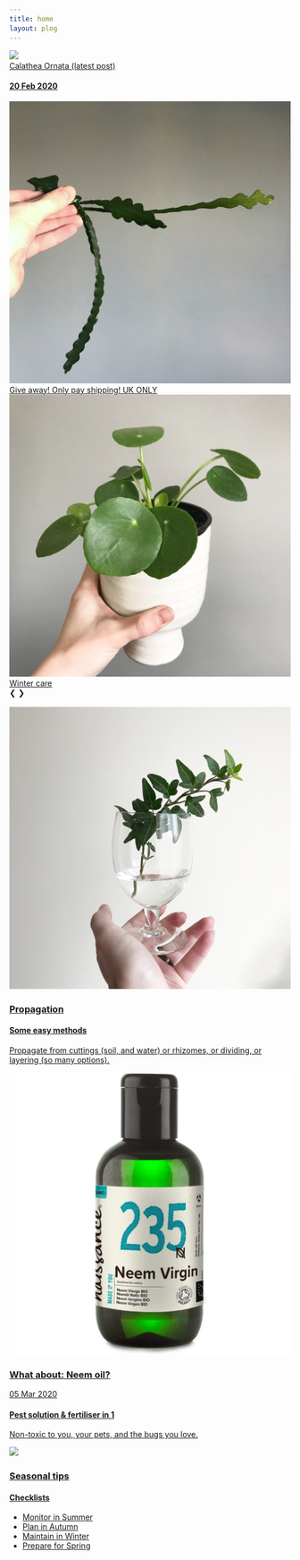 ```yaml
---
title: home
layout: plog
---
```


<!-- Slideshow container -->
<section>
  <article>
      <div class="slideshow">
      <div class="slideshow-container">
        <!-- Full-width images with caption text -->
        <a href="https://clairevanblerck.com/plog/blog/calathea-ornata">
          <div class="mySlides fade">
            <img src="resources/images/CalatheaOrnata_2_large.jpg">
            <div class="slideshow-text">Calathea Ornata (latest post) <h4>20 Feb 2020</h4></div>
          </div>
        </a>
        <a href="https://clairevanblerck.com/plog/blog/give-away">
          <div class="mySlides fade">
            <img src="resources/images/EpiphyllumAnguliger_3.jpg">
            <div class="slideshow-text">Give away! Only pay shipping! UK ONLY</div>
          </div>
        </a>
        <a href="https://clairevanblerck.com/plog/care-tips/seasonal-tips/winter-care">
          <div class="mySlides fade">
            <img src="resources/images/PileaPeperomioides.jpg">
            <div class="slideshow-text">Winter care</div>
          </div>
        </a>
        <!-- Next and previous buttons -->
        <a class="prev" onclick="plusSlides(-1)">&#10094;</a>
        <a class="next" onclick="plusSlides(1)">&#10095;</a>
      </div>
      <br>
      <!-- The dots/circles -->
      <div style="text-align:center">
        <span class="dot" onclick="currentSlide(1)"></span>
        <span class="dot" onclick="currentSlide(2)"></span>
        <span class="dot" onclick="currentSlide(3)"></span>
      </div>
    </div>
  </article>
</section>


<!-- Featured grid section -->
<section>
    <article>
        <div class="featured">
          <div class="grid">
            <a href="https://clairevanblerck.com/plog/2020/02/02/propagation">
              <img src="resources/images/HederaHelix_1.jpg">
              <div class="grid-item">
                  <h3>Propagation</h3>
                  <h4>Some easy methods</h4>
                  <p>Propagate from cuttings (soil, and water) or rhizomes, or dividing, or layering (so many options).</p>    
              </div>
            </a>
          </div>
            <div class="grid">
              <a href="https://clairevanblerck.com/plog/care-tips/neem-oil">
                <img src="resources/images/Naissance_NeemOil.jpg">
                <div class="grid-item">
                    <h3>What about: Neem oil?</h3>
                    <p class="date">05 Mar 2020</p>
                    <h4>Pest solution & fertiliser in 1</h4>
                    <p>Non-toxic to you, your pets, and the bugs you love.</p>    
                </div>
              </a>
            </div>           
            <div class="grid">
              <a href="https://clairevanblerck.com/plog/care-tips/seasonal-tips">
                <img src="resources/images/HoyaCarnosa_close-up.jpg">
                <div class="grid-item">
                    <h3>Seasonal tips</h3>
                    <h4>Checklists</h4>
                    <ul>
                      <li>Monitor in Summer</li>
                      <li>Plan in Autumn</li>
                      <li>Maintain in Winter</li>
                      <li>Prepare for Spring</li>
                    </ul>
                </div>
              </a>
            </div>            
        </div>
    </article>
</section>